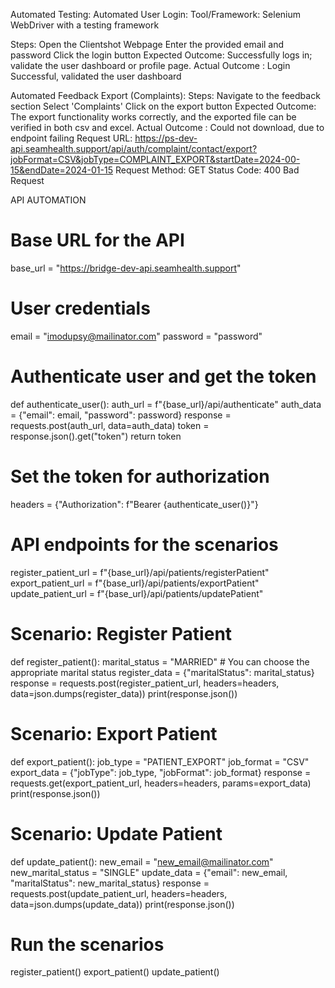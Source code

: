 
Automated Testing:
Automated User Login:
Tool/Framework: Selenium WebDriver with a testing framework 

Steps:
Open the Clientshot Webpage
Enter the provided email and password
Click the login button
Expected Outcome: Successfully logs in; validate the user dashboard or profile page.
Actual Outcome : Login Successful, validated the user dashboard 


Automated Feedback Export (Complaints):
Steps:
Navigate to the feedback section
Select 'Complaints'
Click on the export button
Expected Outcome: The export functionality works correctly, and the exported file can be verified in both csv and excel.
Actual Outcome :  Could not download, due to endpoint failing Request URL:
https://ps-dev-api.seamhealth.support/api/auth/complaint/contact/export?jobFormat=CSV&jobType=COMPLAINT_EXPORT&startDate=2024-00-15&endDate=2024-01-15
Request Method:
GET
Status Code:
400 Bad Request








API AUTOMATION 

# Base URL for the API
base_url = "https://bridge-dev-api.seamhealth.support"

# User credentials
email = "imodupsy@mailinator.com"
password = "password"

# Authenticate user and get the token
def authenticate_user():
    auth_url = f"{base_url}/api/authenticate"
    auth_data = {"email": email, "password": password}
    response = requests.post(auth_url, data=auth_data)
    token = response.json().get("token")
    return token

# Set the token for authorization
headers = {"Authorization": f"Bearer {authenticate_user()}"}

# API endpoints for the scenarios
register_patient_url = f"{base_url}/api/patients/registerPatient"
export_patient_url = f"{base_url}/api/patients/exportPatient"
update_patient_url = f"{base_url}/api/patients/updatePatient"

# Scenario: Register Patient
def register_patient():
    marital_status = "MARRIED"  # You can choose the appropriate marital status
    register_data = {"maritalStatus": marital_status}
    response = requests.post(register_patient_url, headers=headers, data=json.dumps(register_data))
    print(response.json())

# Scenario: Export Patient
def export_patient():
    job_type = "PATIENT_EXPORT"
    job_format = "CSV"
    export_data = {"jobType": job_type, "jobFormat": job_format}
    response = requests.get(export_patient_url, headers=headers, params=export_data)
    print(response.json())

# Scenario: Update Patient
def update_patient():
    new_email = "new_email@mailinator.com"
    new_marital_status = "SINGLE"
    update_data = {"email": new_email, "maritalStatus": new_marital_status}
    response = requests.post(update_patient_url, headers=headers, data=json.dumps(update_data))
    print(response.json())

# Run the scenarios
register_patient()
export_patient()
update_patient()

